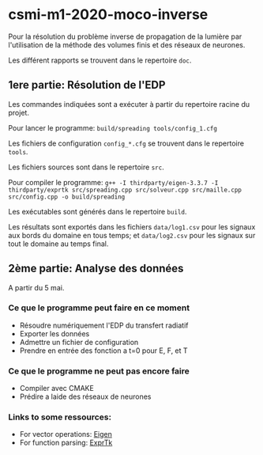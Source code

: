 # csmi-m1-2020-moco-inverse

Pour la résolution du problème inverse de propagation de la lumière par l'utilisation de la méthode des volumes finis et des réseaux de neurones.  

Les différent rapports se trouvent dans le repertoire `doc`.

## __1ere partie: Résolution de l'EDP__    
Les commandes indiquées sont a exécuter à partir du repertoire racine du projet.   

Pour lancer le programme: `build/spreading tools/config_1.cfg`     

Les fichiers de configuration `config_*.cfg` se trouvent dans le repertoire `tools`.   

Les fichiers sources sont dans le repertoire `src`.   

Pour compiler le programme: 
`g++ -I thirdparty/eigen-3.3.7 -I thirdparty/exprtk src/spreading.cpp src/solveur.cpp src/maille.cpp src/config.cpp -o build/spreading`   

Les exécutables sont générés dans le repertoire `build`.    

Les résultats sont exportés dans les fichiers `data/log1.csv` pour les signaux aux bords du domaine en tous temps; et `data/log2.csv` pour les signaux sur tout le domaine au temps final.


## __2ème partie: Analyse des données__   
A partir du 5 mai.


### Ce que le programme peut faire en ce moment
- Résoudre numériquement l'EDP du transfert radiatif
- Exporter les données   
- Admettre un fichier de configuration
- Prendre en entrée des fonction a t=0 pour E, F, et T 

### Ce que le programme ne peut pas encore faire  
- Compiler avec CMAKE
- Prédire a laide des réseaux de neurones   

### Links to some ressources:
- For vector operations: [Eigen](https://eigen.tuxfamily.org/dox/GettingStarted.html) 
- For function parsing: [ExprTk](http://www.partow.net/programming/exprtk/)

